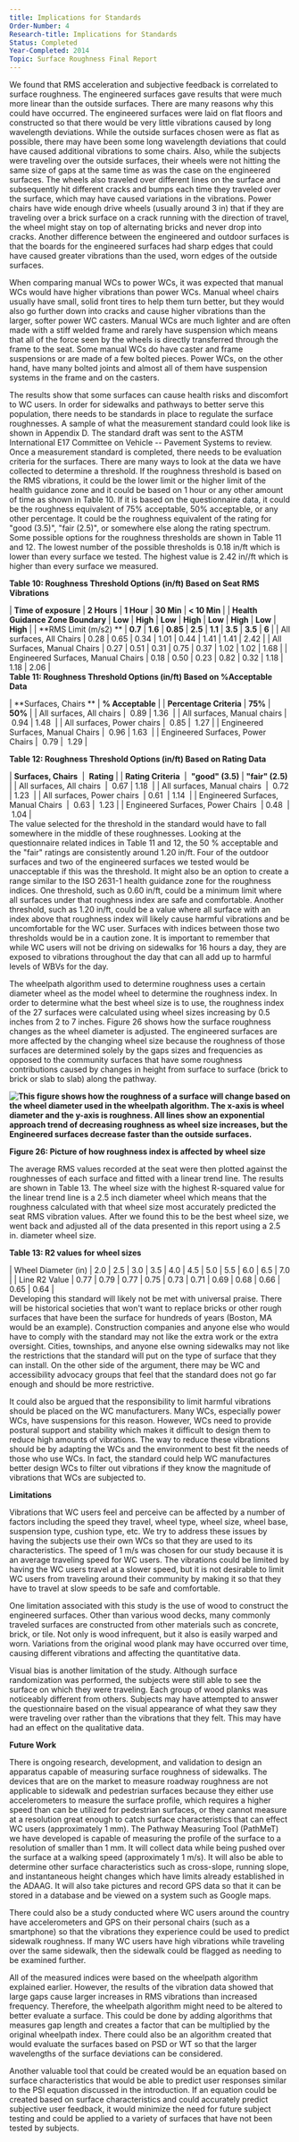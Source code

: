 ```yaml
---
title: Implications for Standards
Order-Number: 4
Research-title: Implications for Standards
Status: Completed
Year-Completed: 2014
Topic: Surface Roughness Final Report
---
```


We found that RMS acceleration and subjective feedback is correlated to surface roughness. The engineered surfaces gave results that were much more linear than the outside surfaces. There are many reasons why this could have occurred. The engineered surfaces were laid on flat floors and constructed so that there would be very little vibrations caused by long wavelength deviations. While the outside surfaces chosen were as flat as possible, there may have been some long wavelength deviations that could have caused additional vibrations to some chairs. Also, while the subjects were traveling over the outside surfaces, their wheels were not hitting the same size of gaps at the same time as was the case on the engineered surfaces. The wheels also traveled over different lines on the surface and subsequently hit different cracks and bumps each time they traveled over the surface, which may have caused variations in the vibrations. Power chairs have wide enough drive wheels (usually around 3 in) that if they are traveling over a brick surface on a crack running with the direction of travel, the wheel might stay on top of alternating bricks and never drop into cracks. Another difference between the engineered and outdoor surfaces is that the boards for the engineered surfaces had sharp edges that could have caused greater vibrations than the used, worn edges of the outside surfaces.

When comparing manual WCs to power WCs, it was expected that manual WCs would have higher vibrations than power WCs. Manual wheel chairs usually have small, solid front tires to help them turn better, but they would also go further down into cracks and cause higher vibrations than the larger, softer power WC casters. Manual WCs are much lighter and are often made with a stiff welded frame and rarely have suspension which means that all of the force seen by the wheels is directly transferred through the frame to the seat. Some manual WCs do have caster and frame suspensions or are made of a few bolted pieces. Power WCs, on the other hand, have many bolted joints and almost all of them have suspension systems in the frame and on the casters.

The results show that some surfaces can cause health risks and discomfort to WC users. In order for sidewalks and pathways to better serve this population, there needs to be standards in place to regulate the surface roughnesses. A sample of what the measurement standard could look like is shown in Appendix D. The standard draft was sent to the ASTM International E17 Committee on Vehicle -- Pavement Systems to review. Once a measurement standard is completed, there needs to be evaluation criteria for the surfaces. There are many ways to look at the data we have collected to determine a threshold. If the roughness threshold is based on the RMS vibrations, it could be the lower limit or the higher limit of the health guidance zone and it could be based on 1 hour or any other amount of time as shown in Table 10. If it is based on the questionnaire data, it could be the roughness equivalent of 75% acceptable, 50% acceptable, or any other percentage. It could be the roughness equivalent of the rating for "good (3.5)", "fair (2.5)", or somewhere else along the rating spectrum. Some possible options for the roughness thresholds are shown in Table 11 and 12. The lowest number of the possible thresholds is 0.18 in/ft which is lower than every surface we tested. The highest value is 2.42 in//ft which is higher than every surface we measured.

**Table 10: Roughness Threshold Options (in/ft) Based on Seat RMS Vibrations**

| **Time of exposure** | **2 Hours** | **1 Hour** | **30 Min** | **< 10 Min** |
| **Health Guidance Zone Boundary** | **Low** | **High** | **Low** | **High** | **Low** | **High** | **Low** | **High** |
| **RMS Limit (m/s2) ** | **0.7** | **1.6** | **0.85** | **2.5** | **1.1** | **3.5** | **3.5** | **6** |
| All surfaces, All Chairs | 0.28 | 0.65 | 0.34 | 1.01 | 0.44 | 1.41 | 1.41 | 2.42 |
| All Surfaces, Manual Chairs | 0.27 | 0.51 | 0.31 | 0.75 | 0.37 | 1.02 | 1.02 | 1.68 |
| Engineered Surfaces, Manual Chairs | 0.18 | 0.50 | 0.23 | 0.82 | 0.32 | 1.18 | 1.18 | 2.06 |\
**Table 11: Roughness Threshold Options (in/ft) Based on %Acceptable Data**

| **Surfaces, Chairs ** | **% Acceptable** |
| **Percentage Criteria** | **75%** | **50%** |
| All surfaces, All chairs |  0.89 | 1.36  |
| All surfaces, Manual chairs |  0.94 | 1.48  |
| All surfaces, Power chairs |  0.85 |  1.27 |
| Engineered Surfaces, Manual Chairs |  0.96 | 1.63  |
| Engineered Surfaces, Power Chairs |  0.79 |  1.29 |

**Table 12: Roughness Threshold Options (in/ft) Based on Rating Data**

| **Surfaces, Chairs**  |  **Rating** |
| **Rating Criteria**  |  **"good" (3.5)** | **"fair" (2.5)**  |
| All surfaces, All chairs  |  0.67 | 1.18  |
| All surfaces, Manual chairs  |  0.72 | 1.23  |
| All surfaces, Power chairs  | 0.61  | 1.14  |
| Engineered Surfaces, Manual Chairs  |  0.63 |  1.23 |
| Engineered Surfaces, Power Chairs  | 0.48  |  1.04 |\
The value selected for the threshold in the standard would have to fall somewhere in the middle of these roughnesses. Looking at the questionnaire related indices in Table 11 and 12, the 50 % acceptable and the "fair" ratings are consistently around 1.20 in/ft. Four of the outdoor surfaces and two of the engineered surfaces we tested would be unacceptable if this was the threshold. It might also be an option to create a range similar to the ISO 2631-1 health guidance zone for the roughness indices. One threshold, such as 0.60 in/ft, could be a minimum limit where all surfaces under that roughness index are safe and comfortable. Another threshold, such as 1.20 in/ft, could be a value where all surface with an index above that roughness index will likely cause harmful vibrations and be uncomfortable for the WC user. Surfaces with indices between those two thresholds would be in a caution zone. It is important to remember that while WC users will not be driving on sidewalks for 16 hours a day, they are exposed to vibrations throughout the day that can all add up to harmful levels of WBVs for the day.

The wheelpath algorithm used to determine roughness uses a certain diameter wheel as the model wheel to determine the roughness index. In order to determine what the best wheel size is to use, the roughness index of the 27 surfaces were calculated using wheel sizes increasing by 0.5 inches from 2 to 7 inches. Figure 26 shows how the surface roughness changes as the wheel diameter is adjusted. The engineered surfaces are more affected by the changing wheel size because the roughness of those surfaces are determined solely by the gaps sizes and frequencies as opposed to the community surfaces that have some roughness contributions caused by changes in height from surface to surface (brick to brick or slab to slab) along the pathway.

**![This figure shows how the roughness of a surface will change based on the wheel diameter used in the wheelpath algorithm.  The x-axis is wheel diameter and the y-axis is roughness.  All lines show an exponential approach trend of decreasing roughness as wheel size increases, but the Engineered surfaces decrease faster than the outside surfaces.](https://www.access-board.gov/images/research/surface-roughness/26.JPG)**

**Figure 26: Picture of how roughness index is affected by wheel size**

The average RMS values recorded at the seat were then plotted against the roughnesses of each surface and fitted with a linear trend line. The results are shown in Table 13. The wheel size with the highest R-squared value for the linear trend line is a 2.5 inch diameter wheel which means that the roughness calculated with that wheel size most accurately predicted the seat RMS vibration values. After we found this to be the best wheel size, we went back and adjusted all of the data presented in this report using a 2.5 in. diameter wheel size.

**Table 13: R2 values for wheel sizes**

| Wheel Diameter (in) | 2.0 | 2.5 | 3.0 | 3.5 | 4.0 | 4.5 | 5.0 | 5.5 | 6.0 | 6.5 | 7.0 |
| Line R2 Value | 0.77 | 0.79 | 0.77 | 0.75 | 0.73 | 0.71 | 0.69 | 0.68 | 0.66 | 0.65 | 0.64 |\
Developing this standard will likely not be met with universal praise. There will be historical societies that won't want to replace bricks or other rough surfaces that have been the surface for hundreds of years (Boston, MA would be an example). Construction companies and anyone else who would have to comply with the standard may not like the extra work or the extra oversight. Cities, townships, and anyone else owning sidewalks may not like the restrictions that the standard will put on the type of surface that they can install. On the other side of the argument, there may be WC and accessibility advocacy groups that feel that the standard does not go far enough and should be more restrictive.

It could also be argued that the responsibility to limit harmful vibrations should be placed on the WC manufacturers. Many WCs, especially power WCs, have suspensions for this reason. However, WCs need to provide postural support and stability which makes it difficult to design them to reduce high amounts of vibrations. The way to reduce these vibrations should be by adapting the WCs and the environment to best fit the needs of those who use WCs. In fact, the standard could help WC manufactures better design WCs to filter out vibrations if they know the magnitude of vibrations that WCs are subjected to.

**Limitations**

Vibrations that WC users feel and perceive can be affected by a number of factors including the speed they travel, wheel type, wheel size, wheel base, suspension type, cushion type, etc. We try to address these issues by having the subjects use their own WCs so that they are used to its characteristics. The speed of 1 m/s was chosen for our study because it is an average traveling speed for WC users. The vibrations could be limited by having the WC users travel at a slower speed, but it is not desirable to limit WC users from traveling around their community by making it so that they have to travel at slow speeds to be safe and comfortable.

One limitation associated with this study is the use of wood to construct the engineered surfaces. Other than various wood decks, many commonly traveled surfaces are constructed from other materials such as concrete, brick, or tile. Not only is wood infrequent, but it also is easily warped and worn. Variations from the original wood plank may have occurred over time, causing different vibrations and affecting the quantitative data.

Visual bias is another limitation of the study. Although surface randomization was performed, the subjects were still able to see the surface on which they were traveling. Each group of wood planks was noticeably different from others. Subjects may have attempted to answer the questionnaire based on the visual appearance of what they saw they were traveling over rather than the vibrations that they felt. This may have had an effect on the qualitative data.

**Future Work**

There is ongoing research, development, and validation to design an apparatus capable of measuring surface roughness of sidewalks. The devices that are on the market to measure roadway roughness are not applicable to sidewalk and pedestrian surfaces because they either use accelerometers to measure the surface profile, which requires a higher speed than can be utilized for pedestrian surfaces, or they cannot measure at a resolution great enough to catch surface characteristics that can effect WC users (approximately 1 mm). The Pathway Measuring Tool (PathMeT) we have developed is capable of measuring the profile of the surface to a resolution of smaller than 1 mm. It will collect data while being pushed over the surface at a walking speed (approximately 1 m/s). It will also be able to determine other surface characteristics such as cross-slope, running slope, and instantaneous height changes which have limits already established in the ADAAG. It will also take pictures and record GPS data so that it can be stored in a database and be viewed on a system such as Google maps.

There could also be a study conducted where WC users around the country have accelerometers and GPS on their personal chairs (such as a smartphone) so that the vibrations they experience could be used to predict sidewalk roughness. If many WC users have high vibrations while traveling over the same sidewalk, then the sidewalk could be flagged as needing to be examined further.

All of the measured indices were based on the wheelpath algorithm explained earlier. However, the results of the vibration data showed that large gaps cause larger increases in RMS vibrations than increased frequency. Therefore, the wheelpath algorithm might need to be altered to better evaluate a surface. This could be done by adding algorithms that measures gap length and creates a factor that can be multiplied by the original wheelpath index. There could also be an algorithm created that would evaluate the surfaces based on PSD or WT so that the larger wavelengths of the surface deviations can be considered.

Another valuable tool that could be created would be an equation based on surface characteristics that would be able to predict user responses similar to the PSI equation discussed in the introduction. If an equation could be created based on surface characteristics and could accurately predict subjective user feedback, it would minimize the need for future subject testing and could be applied to a variety of surfaces that have not been tested by subjects.

